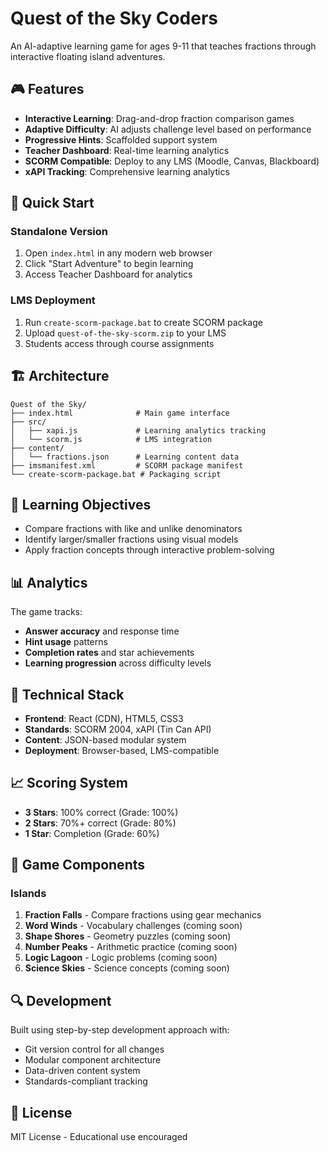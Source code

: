# Quest of the Sky Coders

An AI-adaptive learning game for ages 9-11 that teaches fractions through interactive floating island adventures.

## 🎮 Features

- **Interactive Learning**: Drag-and-drop fraction comparison games
- **Adaptive Difficulty**: AI adjusts challenge level based on performance
- **Progressive Hints**: Scaffolded support system
- **Teacher Dashboard**: Real-time learning analytics
- **SCORM Compatible**: Deploy to any LMS (Moodle, Canvas, Blackboard)
- **xAPI Tracking**: Comprehensive learning analytics

## 🚀 Quick Start

### Standalone Version
1. Open `index.html` in any modern web browser
2. Click "Start Adventure" to begin learning
3. Access Teacher Dashboard for analytics

### LMS Deployment
1. Run `create-scorm-package.bat` to create SCORM package
2. Upload `quest-of-the-sky-scorm.zip` to your LMS
3. Students access through course assignments

## 🏗️ Architecture

```
Quest of the Sky/
├── index.html              # Main game interface
├── src/
│   ├── xapi.js             # Learning analytics tracking
│   └── scorm.js            # LMS integration
├── content/
│   └── fractions.json      # Learning content data
├── imsmanifest.xml         # SCORM package manifest
└── create-scorm-package.bat # Packaging script
```

## 🎯 Learning Objectives

- Compare fractions with like and unlike denominators
- Identify larger/smaller fractions using visual models
- Apply fraction concepts through interactive problem-solving

## 📊 Analytics

The game tracks:
- **Answer accuracy** and response time
- **Hint usage** patterns
- **Completion rates** and star achievements
- **Learning progression** across difficulty levels

## 🔧 Technical Stack

- **Frontend**: React (CDN), HTML5, CSS3
- **Standards**: SCORM 2004, xAPI (Tin Can API)
- **Content**: JSON-based modular system
- **Deployment**: Browser-based, LMS-compatible

## 📈 Scoring System

- **3 Stars**: 100% correct (Grade: 100%)
- **2 Stars**: 70%+ correct (Grade: 80%)
- **1 Star**: Completion (Grade: 60%)

## 🎨 Game Components

### Islands
1. **Fraction Falls** - Compare fractions using gear mechanics
2. **Word Winds** - Vocabulary challenges (coming soon)
3. **Shape Shores** - Geometry puzzles (coming soon)
4. **Number Peaks** - Arithmetic practice (coming soon)
5. **Logic Lagoon** - Logic problems (coming soon)
6. **Science Skies** - Science concepts (coming soon)

## 🔍 Development

Built using step-by-step development approach with:
- Git version control for all changes
- Modular component architecture
- Data-driven content system
- Standards-compliant tracking

## 📝 License

MIT License - Educational use encouraged